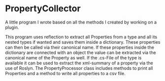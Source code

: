 # PropertyCollector

A little program I wrote based on all the methods I created by working on a plugin.

This program uses reflection to extract all Properties from a type and all its nested types if wanted and saves them inside a dictionary. 
These properties can then be called via their canonical name. If these properties inside the dictionary are connected with an object the value 
can be extracted via the canonical name of the Property as well. If the .cs-File of the type is available it can be used to extract the xml-summary
of a property via the use of Roslyn. The PropertyProcessor class includes methods to print all Properties and a method to write all properties to a csv file.
